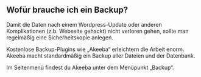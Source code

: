 ## Wofür brauche ich ein Backup?

Damit die Daten nach einem Wordpress-Update oder anderen Komplikationen (z.b. Webseite gehackt) nicht verloren gehen, sollte man regelmäßig eine Sicherheitskopie anlegen.

Kostenlose Backup-Plugins wie „Akeeba“ erleichtern die Arbeit enorm. Akeeba macht standardmäßig ein Backup aller Dateien und der Datenbank.

Im Seitenmenü findest du Akeeba unter dem Menüpunkt „Backup“.
